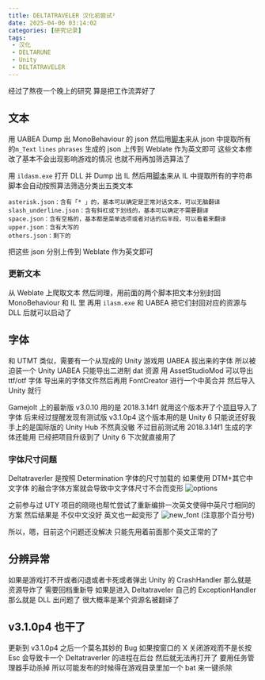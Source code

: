 ```yaml
---
title: DELTATRAVELER 汉化初尝试²
date: 2025-04-06 03:14:02
categories: [研究记录]
tags: 
 - 汉化
 - DELTARUNE
 - Unity
 - DELTATRAVELER
---
```


经过了熬夜一个晚上的研究
算是把工作流弄好了

## 文本
用 UABEA Dump 出 MonoBehaviour 的 json
然后用[脚本](https://github.com/UTCLC/DTTVL-Scripts/blob/main/UABEAJsonTextCollect.py)来从 json 中提取所有的```m_Text``` ```lines``` ```phrases```
生成的 json 上传到 Weblate 作为英文即可
这些文本修改了基本不会出现影响游戏的情况
也就不用再加筛选算法了

用 ```ildasm.exe``` 打开 DLL 并 Dump 出 IL
然后用[脚本](https://github.com/UTCLC/DTTVL-Scripts/blob/main/ILStringsExtract.py)来从 IL 中提取所有的字符串
脚本会自动按照算法筛选分类出五类文本
```
asterisk.json：含有「* 」的，基本可以确定是正常对话文本，可以无脑翻译
slash_underline.json：含有斜杠或下划线的，基本可以确定不需要翻译
space.json：含有空格的，基本都是菜单选项或者对话的后半段，可以看着来翻译
upper.json：含有大写的
others.json：剩下的
```
把这些 json 分别上传到 Weblate 作为英文即可

### 更新文本
从 Weblate 上爬取文本
然后同理，用前面的两个脚本把文本分别封回 MonoBehaviour 和 IL 里
再用 ```ilasm.exe``` 和 UABEA 把它们封回对应的资源与 DLL 后就可以启动了

## 字体
和 UTMT 类似，需要有一个从现成的 Unity 游戏用 UABEA 拔出来的字体
所以被迫装一个 Unity
UABEA 只能导出二进制 dat 资源
用 AssetStudioMod 可以导出 ttf/otf 字体
导出来的字体文件然后再用 FontCreator 进行一个中英合并
然后导入 Unity 就行

Gamejolt 上的最新版 v3.0.10 用的是 2018.3.14f1
就用这个版本开了个[项目](https://github.com/UTCLC/DTTVL-FontsUnityProj)导入了字体
后来经过提醒发现有测试版 v3.1.0p4
这个版本用的是 Unity 6
只能说还好我手上的是国际版的 Unity Hub 不然真没辙
不过目前测试用 2018.3.14f1 生成的字体还能用
已经把项目升级到了 Unity 6
下次就直接用了

### 字体尺寸问题
Deltatraverler 是按照 Determination 字体的尺寸加载的
如果使用 DTM+其它中文字体 的融合字体方案就会导致中文字体尺寸不合而变形
![options](./resources/images/dttvl/dttvl_try2/options.png)

之前参与过 UTY 项目的晓晓也帮忙尝试了重新编排一次英文使得中英尺寸相同的方案
然后结果是
不仅中文没好 英文也一起变形了
![new_font](./resources/images/dttvl/dttvl_try2/new_font.png)
(注意那个百分号)

所以，嗯，目前这个问题还没解决
只能先用着前面那个英文正常的了

## 分辨异常
如果是游戏打不开或者闪退或者卡死或者弹出 Unity 的 CrashHandler
那么就是资源导炸了 需要回档重新导
如果是进入 Deltatraveler 自己的 ExceptionHandler
那么就是 DLL 出问题了 很大概率是某个资源名被翻译了

## v3.1.0p4 也干了
更新到 v3.1.0p4 之后一个莫名其妙的 Bug
如果按窗口的 X 关闭游戏而不是长按 Esc
会导致卡一个 Deltatraverler 的进程在后台
然后就无法再打开了
要用任务管理器手动杀掉
所以可能发布的时候得在游戏目录里加一个 bat 来一键杀除